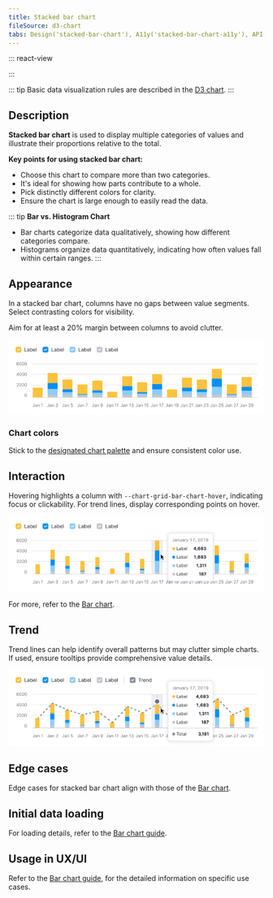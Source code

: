 ```yaml
---
title: Stacked bar chart
fileSource: d3-chart
tabs: Design('stacked-bar-chart'), A11y('stacked-bar-chart-a11y'), API('stacked-bar-chart-api'), Examples('stacked-bar-chart-d3-code'), Changelog('d3-chart-changelog')
---
```


::: react-view

<script lang="tsx">
import React from 'react';
import PlaygroundGeneration from '@components/PlaygroundGeneration';
import { chartPlayground } from '@components/ChartPlayground';
import { Chart, BarChartProps } from '@semcore/d3-chart';

const data = [...Array(5).keys()].map((d, i) => ({
  x: i,
  Line1: Math.random() * 10,
  Line2: Math.random() * 10,
  Line3: Math.random() * 10,
}));

const App = PlaygroundGeneration((preview) => {
  const { select, radio, label, bool } = preview('Chart.Bar');

  const {
    direction,
    alignItems,
    justifyContent,
    showXAxis,
    showYAxis,
    showTooltip,
    showTotalInTooltip,
    showLegend,
    legendProps,
    patterns,
  } = chartPlayground({ select, radio, label, bool }, { showTotalInTooltip: true });

  const chartProps: BarChartProps = {
    data,
    groupKey: 'x',
    plotWidth: 300,
    plotHeight: 300,
    showTotalInTooltip,
    direction,
    showTooltip,
    showXAxis,
    showYAxis,
    alignItems,
    justifyContent,
    patterns,
  };

  if (showLegend) {
    chartProps.legendProps = legendProps;
  } else {
    chartProps.showLegend = false;
  }

  return <Chart.Bar {...chartProps} type={'stack'} />;
}, {filterProps: ['data']});
</script>

:::

::: tip
Basic data visualization rules are described in the [D3 chart](/data-display/d3-chart/d3-chart).
:::

## Description

**Stacked bar chart** is used to display multiple categories of values and illustrate their proportions relative to the total.

**Key points for using stacked bar chart:**

- Choose this chart to compare more than two categories.
- It's ideal for showing how parts contribute to a whole.
- Pick distinctly different colors for clarity.
- Ensure the chart is large enough to easily read the data.

::: tip
**Bar vs. Histogram Chart**

- Bar charts categorize data qualitatively, showing how different categories compare.
- Histograms organize data quantitatively, indicating how often values fall within certain ranges.
:::

## Appearance

In a stacked bar chart, columns have no gaps between value segments. Select contrasting colors for visibility.

Aim for at least a 20% margin between columns to avoid clutter.

![stacked bar chart](static/stacked-bar-chart.png)

### Chart colors

Stick to the [designated chart palette](/data-display/color-palette/color-palette) and ensure consistent color use.

## Interaction

Hovering highlights a column with `--chart-grid-bar-chart-hover`, indicating focus or clickability. For trend lines, display corresponding points on hover.

![stacked bar chart](static/stacked-bar-chart-hover.png)

For more, refer to the [Bar chart](/data-display/bar-chart/bar-chart#a61ee5/).

## Trend

Trend lines can help identify overall patterns but may clutter simple charts. If used, ensure tooltips provide comprehensive value details.

![stacked bar chart](static/stacked-bar-chart-trend.png)

## Edge cases

Edge cases for stacked bar chart align with those of the [Bar chart](/data-display/bar-chart/bar-chart#edge-cases).

## Initial data loading

For loading details, refer to the [Bar chart guide](/data-display/bar-chart/bar-chart#initial-data-loading).

## Usage in UX/UI

Refer to the [Bar chart guide](/data-display/bar-chart/bar-chart#usage-in-ux-ui), for the detailed information on specific use cases.
